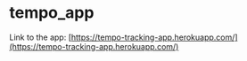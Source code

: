 # tempo_app 

Link to the app:
[https://tempo-tracking-app.herokuapp.com/](https://tempo-tracking-app.herokuapp.com/)